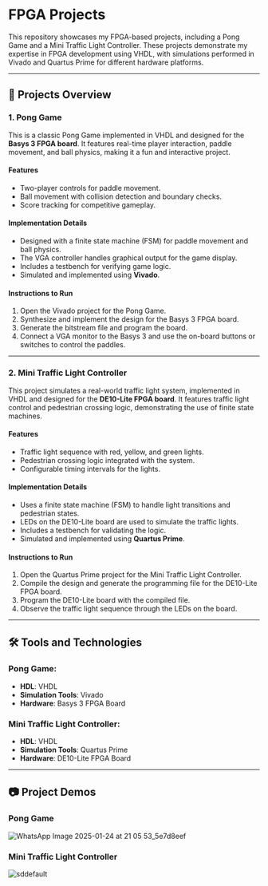 # FPGA Projects

This repository showcases my FPGA-based projects, including a Pong Game and a Mini Traffic Light Controller. These projects demonstrate my expertise in FPGA development using VHDL, with simulations performed in Vivado and Quartus Prime for different hardware platforms.

---

## 📌 Projects Overview

### 1. **Pong Game**
This is a classic Pong Game implemented in VHDL and designed for the **Basys 3 FPGA board**. It features real-time player interaction, paddle movement, and ball physics, making it a fun and interactive project.

#### **Features**
- Two-player controls for paddle movement.
- Ball movement with collision detection and boundary checks.
- Score tracking for competitive gameplay.

#### **Implementation Details**
- Designed with a finite state machine (FSM) for paddle movement and ball physics.
- The VGA controller handles graphical output for the game display.
- Includes a testbench for verifying game logic.
- Simulated and implemented using **Vivado**.

#### **Instructions to Run**
1. Open the Vivado project for the Pong Game.
2. Synthesize and implement the design for the Basys 3 FPGA board.
3. Generate the bitstream file and program the board.
4. Connect a VGA monitor to the Basys 3 and use the on-board buttons or switches to control the paddles.

---

### 2. **Mini Traffic Light Controller**
This project simulates a real-world traffic light system, implemented in VHDL and designed for the **DE10-Lite FPGA board**. It features traffic light control and pedestrian crossing logic, demonstrating the use of finite state machines.

#### **Features**
- Traffic light sequence with red, yellow, and green lights.
- Pedestrian crossing logic integrated with the system.
- Configurable timing intervals for the lights.

#### **Implementation Details**
- Uses a finite state machine (FSM) to handle light transitions and pedestrian states.
- LEDs on the DE10-Lite board are used to simulate the traffic lights.
- Includes a testbench for validating the logic.
- Simulated and implemented using **Quartus Prime**.

#### **Instructions to Run**
1. Open the Quartus Prime project for the Mini Traffic Light Controller.
2. Compile the design and generate the programming file for the DE10-Lite FPGA board.
3. Program the DE10-Lite board with the compiled file.
4. Observe the traffic light sequence through the LEDs on the board.

---

## 🛠 Tools and Technologies

### Pong Game:
- **HDL**: VHDL
- **Simulation Tools**: Vivado
- **Hardware**: Basys 3 FPGA Board

### Mini Traffic Light Controller:
- **HDL**: VHDL
- **Simulation Tools**: Quartus Prime
- **Hardware**: DE10-Lite FPGA Board

---

## 📷 Project Demos

### Pong Game
![WhatsApp Image 2025-01-24 at 21 05 53_5e7d8eef](https://github.com/user-attachments/assets/e531ff1b-c027-429c-b8a0-1bac64ff2309)


### Mini Traffic Light Controller
![sddefault](https://github.com/user-attachments/assets/ee4f648d-64e5-4f83-87e1-d69782437384)





